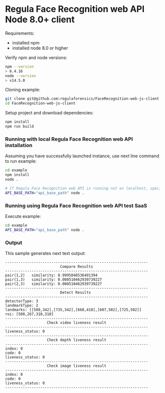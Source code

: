 # Regula Face Recognition web API Node 8.0+ client

Requirements:
- installed npm
- installed node 8.0 or higher

Verify npm and node versions:
```bash
npm --version
> 6.4.16
node --version     
> v14.5.0
```

Cloning example:
```bash
git clone git@github.com:regulaforensics/FaceRecognition-web-js-client.git
cd FaceRecognition-web-js-client
```

Setup project and download dependencies:
```bash
npm install
npm run build
```

### Running with local Regula Face Recognition web API installation

Assuming you have successfully launched instance, use next line command to run example:
```bash
cd example
npm install
node .

# If Regula Face Recognition web API is running not on localhost, specify host via env variable:
API_BASE_PATH="api_base_path" node .
```

### Running using Regula Face Recognition web API test SaaS

Execute example:
```bash
cd example
API_BASE_PATH="api_base_path" node .
```

### Output

This sample generates next text output:
```text
-----------------------------------------------------------------
                         Compare Results                         
-----------------------------------------------------------------
pair(1,2)   similarity: 0.9995848536491394
pair(1,3)   similarity: 0.008510462939739227
pair(2,3)   similarity: 0.008510462939739227
-----------------------------------------------------------------
                         Detect Results                          
-----------------------------------------------------------------
detectorType: 3
landmarkType: 2
landmarks: [[588,342],[735,342],[668,418],[607,502],[725,502]]
roi: [508,267,310,310]
-----------------------------------------------------------------
                   Check video liveness result                   
-----------------------------------------------------------------
liveness_status: 0
-----------------------------------------------------------------
                   Check depth liveness result                   
-----------------------------------------------------------------
index: 0
code: 0
liveness_status: 0
-----------------------------------------------------------------
                   Check image liveness result                   
-----------------------------------------------------------------
index: 0
code: 0
liveness_status: 0
-----------------------------------------------------------------
```